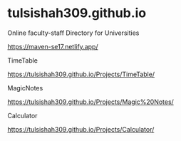 # tulsishah309.github.io

Online faculty-staff Directory for Universities

https://maven-se17.netlify.app/

TimeTable

https://tulsishah309.github.io/Projects/TimeTable/

MagicNotes

https://tulsishah309.github.io/Projects/Magic%20Notes/


Calculator

https://tulsishah309.github.io/Projects/Calculator/
